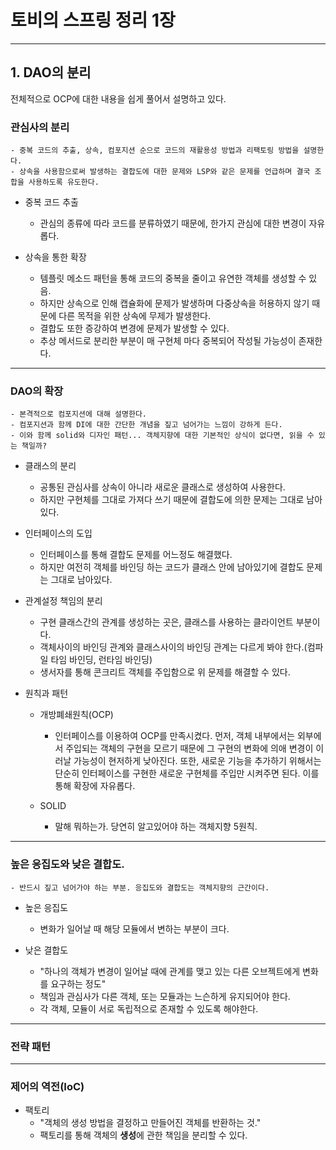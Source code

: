 # 토비의 스프링 정리 1장

---
## 1. DAO의 분리
전체적으로 OCP에 대한 내용을 쉽게 풀어서 설명하고 있다.

### 관심사의 분리
```
- 중복 코드의 추출, 상속, 컴포지션 순으로 코드의 재활용성 방법과 리팩토링 방법을 설명한다.
- 상속을 사용함으로써 발생하는 결합도에 대한 문제와 LSP와 같은 문제를 언급하며 결국 조합을 사용하도록 유도한다.
```

- 중복 코드 추출
    - 관심의 종류에 따라 코드를 분류하였기 때문에, 한가지 관심에 대한 변경이 자유롭다.
    
- 상속을 통한 확장
    - 템플릿 메소드 패턴을 통해 코드의 중복을 줄이고 유연한 객체를 생성할 수 있음.
    - 하지만 상속으로 인해 캡슐화에 문제가 발생하며 다중상속을 허용하지 않기 때문에 다른 목적을 위한 상속에 무제가 발생한다.
    - 결합도 또한 증강하여 변경에 문제가 발생할 수 있다.
    - 추상 메서드로 분리한 부분이 매 구현체 마다 중복되어 작성될 가능성이 존재한다.

---
    
### DAO의 확장
```
- 본격적으로 컴포지션에 대해 설명한다.
- 컴포지션과 함께 DI에 대한 간단한 개념을 짚고 넘어가는 느낌이 강하게 든다.
- 이와 함께 solid와 디자인 패턴... 객체지향에 대한 기본적인 상식이 없다면, 읽을 수 있는 책일까?
```
- 클래스의 분리
    - 공통된 관심사를 상속이 아니라 새로운 클래스로 생성하여 사용한다.
    - 하지만 구현체를 그대로 가져다 쓰기 때문에 결합도에 의한 문제는 그대로 남아있다.
    
- 인터페이스의 도입
    - 인터페이스를 통해 결합도 문제를 어느정도 해결했다.
    - 하지만 여전히 객체를 바인딩 하는 코드가 클래스 안에 남아있기에 결합도 문제는 그대로 남아있다.
    
- 관계설정 책임의 분리
    - 구현 클래스간의 관계를 생성하는 곳은, 클래스를 사용하는 클라이언트 부분이다.
    - 객체사이의 바인딩 관계와 클래스사이의 바인딩 관계는 다르게 봐야 한다.(컴파일 타임 바인딩, 런타임 바인딩)
    - 생서자를 통해 콘크리트 객체를 주입함으로 위 문제를 해결할 수 있다.
    
- 원칙과 패턴
    - 개방폐쇄원칙(OCP)
        - 인터페이스를 이용하여 OCP를 만족시켰다. 먼저, 객체 내부에서는 외부에서 주입되는 객체의 구현을 모르기 때문에 그 구현의 변화에 의애 변경이 이러날
    가능성이 현저하게 낮아진다. 또한, 새로운 기능을 추가하기 위해서는 단순히 인터페이스를 구현한 새로운 구현체를 주입만 시켜주면 된다. 이를 통해 확장에 자유롭다.
          
    - SOLID
        - 말해 뭐하는가. 당연히 알고있어야 하는 객체지향 5원칙.
---

### 높은 응집도와 낮은 결합도.
```
- 반드시 짚고 넘어가야 하는 부분. 응집도와 결합도는 객체지향의 근간이다.
```
- 높은 응집도
    - 변화가 일어날 때 해당 모듈에서 변하는 부분이 크다.
    
- 낮은 결합도
    - "하나의 객체가 변경이 일어날 때에 관계를 맺고 있는 다른 오브젝트에게 변화를 요구하는 정도"
    - 책임과 관심사가 다른 객체, 또는 모듈과는 느슨하게 유지되어야 한다.
    - 각 객체, 모듈이 서로 독립적으로 존재할 수 있도록 해야한다.
    
---
### 전략 패턴

---
### 제어의 역전(IoC)
- 팩토리
    - "객체의 생성 방법을 결정하고 만들어진 객체를 반환하는 것."
    - 팩토리를 통해 객체의 **생성**에 관한 책임을 분리할 수 있다.
    



